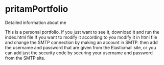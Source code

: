 # pritamPortfolio
Detailed information about me

This is a personal portfolio.
If you just want to see it, download it and run the index.html file
If you want to modify it according to you modify it in html file and change the SMTP connection by making an account in SMTP.
then add the username and password that are given from the Elasticmail site, or you can add just the security code by securing your username and password from the SMTP site.
